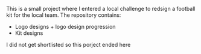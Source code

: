 This is a small project where I entered a local challenge to redsign a football kit for the local team. The repository contains:

- Logo designs + logo design progression
- Kit designs

I did not get shortlisted so this porject ended here
